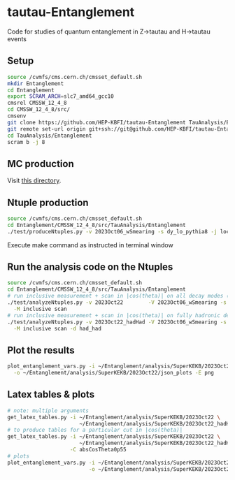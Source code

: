 # tautau-Entanglement

Code for studies of quantum entanglement in Z->tautau and H->tautau events

## Setup

```bash
source /cvmfs/cms.cern.ch/cmsset_default.sh
mkdir Entanglement
cd Entanglement
export SCRAM_ARCH=slc7_amd64_gcc10
cmsrel CMSSW_12_4_8
cd CMSSW_12_4_8/src/
cmsenv
git clone https://github.com/HEP-KBFI/tautau-Entanglement TauAnalysis/Entanglement
git remote set-url origin git+ssh://git@github.com/HEP-KBFI/tautau-Entanglement
cd TauAnalysis/Entanglement
scram b -j 8
```

## MC production

Visit [this directory](python/fragments).

## Ntuple production

```bash
source /cvmfs/cms.cern.ch/cmsset_default.sh
cd Entanglement/CMSSW_12_4_8/src/TauAnalysis/Entanglement
./test/produceNtuples.py -v 2023Oct06_wSmearing -s dy_lo_pythia8 -j local # or -j cluster
```

Execute make command as instructed in terminal window

## Run the analysis code on the Ntuples

```bash
source /cvmfs/cms.cern.ch/cmsset_default.sh
cd Entanglement/CMSSW_12_4_8/src/TauAnalysis/Entanglement
# run inclusive measurement + scan in |cos(theta)| on all decay modes (except had_had) on the cluster
./test/analyzeNtuples.py -v 2023Oct22        -V 2023Oct06_wSmearing -s dy_lo_pythia8_ext -j cluster \
  -M inclusive scan
# run inclusive measurement + scan in |cos(theta)| on fully hadronic decay modes (had_had) locally
./test/analyzeNtuples.py -v 2023Oct22_hadHad -V 2023Oct06_wSmearing -s dy_lo_pythia8_ext -j local   \
  -M inclusive scan -d had_had
```

## Plot the results

```bash
plot_entanglement_vars.py -i ~/Entanglement/analysis/SuperKEKB/2023Oct22 \
  -o ~/Entanglement/analysis/SuperKEKB/2023Oct22/json_plots -E png
```

## Latex tables & plots

```bash
# note: multiple arguments
get_latex_tables.py -i ~/Entanglement/analysis/SuperKEKB/2023Oct22 \
                       ~/Entanglement/analysis/SuperKEKB/2023Oct22_hadHad
# to produce tables for a particular cut in |cos(theta)|
get_latex_tables.py -i ~/Entanglement/analysis/SuperKEKB/2023Oct22 \
                       ~/Entanglement/analysis/SuperKEKB/2023Oct22_hadHad \
                    -C absCosTheta0p55
# plots
plot_entanglement_vars.py -i ~/Entanglement/analysis/SuperKEKB/2023Oct22 \
                          -o ~/Entanglement/analysis/SuperKEKB/2023Oct27_plots
```